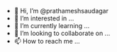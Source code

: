 - 👋 Hi, I’m @prathameshsaudagar
- 👀 I’m interested in ...
- 🌱 I’m currently learning ...
- 💞️ I’m looking to collaborate on ...
- 📫 How to reach me ...

<!---
prathameshsaudagar/prathameshsaudagar is a ✨ special ✨ repository because its `README.md` (this file) appears on your GitHub profile.
You can click the Preview link to take a look at your changes.
--->
